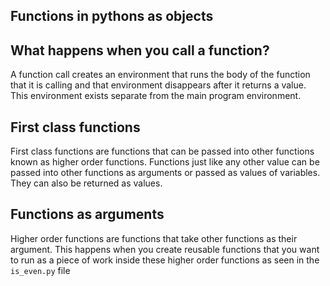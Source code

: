 ##  Functions in pythons as objects


## What happens when you call a function?

A function call creates an environment that runs the body of the function that it is calling and that environment disappears after it returns a value. This environment exists separate from the main program environment.

## First class functions 
First class functions are functions that can be passed into other functions known as higher order functions. 
Functions just like any other value can be passed into other functions as arguments or passed as values of variables. They can also be returned as values.


## Functions as arguments

Higher order functions are functions that take other functions as their argument. This happens when you create reusable functions that you want to run as a piece of work inside these higher order functions as seen in the `is_even.py` file

